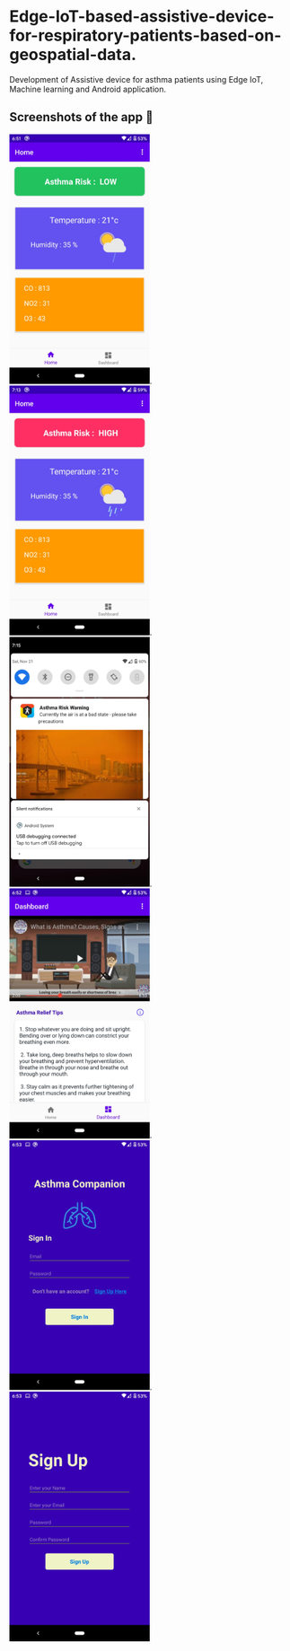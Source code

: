 # Edge-IoT-based-assistive-device-for-respiratory-patients-based-on-geospatial-data.

Development of Assistive device for asthma patients using Edge IoT, Machine learning and Android application.

## Screenshots of the app :sunflower:

<img src="/screenshots/homePage.jpeg" alt="HomePage Image" width="250"/>. <img src="/screenshots/high.jpeg" alt="High Image" width="250"/>. <img src="/screenshots/notification.jpeg" alt="Notification Image" width="250"/>. <img src="/screenshots/dashboard.jpeg" alt="Dashboard Image" width="250"/>. <img src="/screenshots/login.jpeg" alt="Login Image" width="250"/>. <img src="/screenshots/signup.jpeg" alt="SignUp Image" width="250"/>
